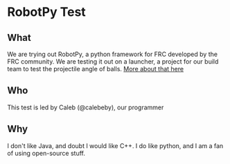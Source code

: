 # RobotPy Test

## What

We are trying out RobotPy, a python framework for FRC developed by the FRC community. We are testing it out on a launcher, a project for our build team to test the projectile angle of balls. [More about that here](https://team1432.github.io/blog/prototype-launcher/)

## Who

This test is led by Caleb (@calebeby), our programmer

## Why

I don't like Java, and doubt I would like C++. I do like python, and I am a fan of using open-source stuff.
